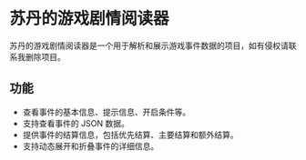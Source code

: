 # 苏丹的游戏剧情阅读器

苏丹的游戏剧情阅读器是一个用于解析和展示游戏事件数据的项目，如有侵权请联系我删除项目。

## 功能

- 查看事件的基本信息、提示信息、开启条件等。
- 支持查看事件的 JSON 数据。
- 提供事件的结算信息，包括优先结算、主要结算和额外结算。
- 支持动态展开和折叠事件的详细信息。